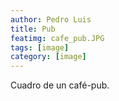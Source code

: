 ```yaml
---
author: Pedro Luis
title: Pub
featimg: cafe_pub.JPG
tags: [image]
category: [image]
---
```

Cuadro de un café-pub.
